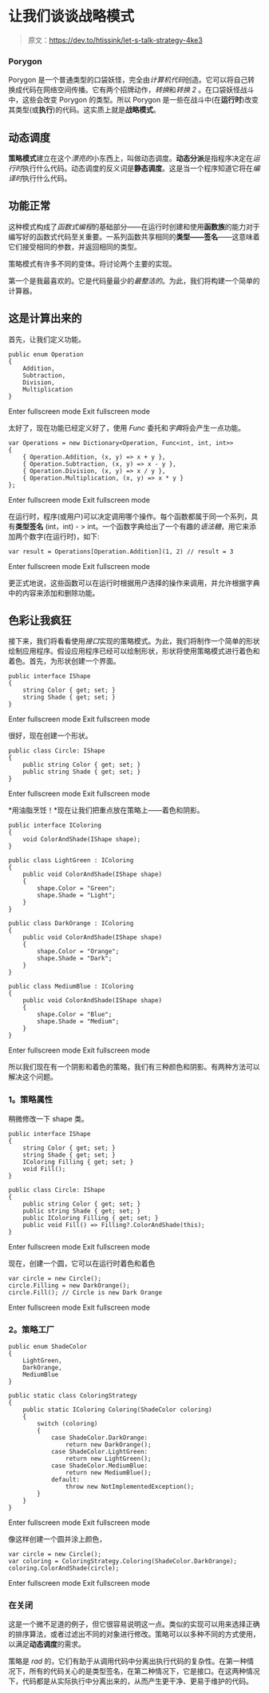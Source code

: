 # 让我们谈谈战略模式

> 原文：<https://dev.to/htissink/let-s-talk-strategy-4ke3>

### Porygon

Porygon 是一个普通类型的口袋妖怪，完全由*计算机代码*创造。它可以将自己转换成代码在网络空间传播。它有两个招牌动作，*转换*和*转换 2* 。在口袋妖怪战斗中，这些会改变 Porygon 的类型。所以 Porygon 是一些在战斗中(在**运行时**)改变其类型(或**执行**)的代码。这实质上就是**战略模式**。

## 动态调度

**策略模式**建立在这个*漂亮的*小东西上，叫做动态调度。**动态分派**是指程序决定在*运行时*执行什么代码。动态调度的反义词是**静态调度**。这是当一个程序知道它将在*编译时*执行什么代码。

## 功能正常

这种模式构成了*函数式编程*的基础部分——在运行时创建和使用**函数族**的能力对于编写好的函数式代码至关重要。一系列函数共享相同的**类型——签名**——这意味着它们接受相同的参数，并返回相同的类型。

策略模式有许多不同的变体。将讨论两个主要的实现。

第一个是我最喜欢的。它是代码量最少的*最整洁的*。为此，我们将构建一个简单的计算器。

## 这是计算出来的

首先，让我们定义功能。

```
public enum Operation
{
    Addition,
    Subtraction,
    Division,
    Multiplication
} 
```

Enter fullscreen mode Exit fullscreen mode

太好了，现在功能已经定义好了，使用 *Func* 委托和*字典*将会产生一点功能。

```
var Operations = new Dictionary<Operation, Func<int, int, int>>
{
    { Operation.Addition, (x, y) => x + y },
    { Operation.Subtraction, (x, y) => x - y },
    { Operation.Division, (x, y) => x / y },
    { Operation.Multiplication, (x, y) => x * y }
}; 
```

Enter fullscreen mode Exit fullscreen mode

在运行时，程序(或用户)可以决定调用哪个操作。每个函数都属于同一个系列，具有**类型签名** (int，int) - > int。一个函数字典给出了一个有趣的*语法糖*，用它来添加两个数字(在运行时)，如下:

```
var result = Operations[Operation.Addition](1, 2) // result = 3 
```

Enter fullscreen mode Exit fullscreen mode

更正式地说，这些函数可以在运行时根据用户选择的操作来调用，并允许根据字典中的内容来添加和删除功能。

## 色彩让我疯狂

接下来，我们将看看使用*接口*实现的策略模式。为此，我们将制作一个简单的形状绘制应用程序。假设应用程序已经可以绘制形状，形状将使用策略模式进行着色和着色。首先，为形状创建一个界面。

```
public interface IShape
{
    string Color { get; set; }
    string Shade { get; set; }
} 
```

Enter fullscreen mode Exit fullscreen mode

很好，现在创建一个形状。

```
public class Circle: IShape
{
    public string Color { get; set; }
    public string Shade { get; set; }
} 
```

Enter fullscreen mode Exit fullscreen mode

*用油脂烹饪！*现在让我们把重点放在策略上——着色和阴影。

```
public interface IColoring
{
    void ColorAndShade(IShape shape);
}

public class LightGreen : IColoring
{
    public void ColorAndShade(IShape shape)
    {
        shape.Color = "Green";
        shape.Shade = "Light";
    }
}

public class DarkOrange : IColoring
{
    public void ColorAndShade(IShape shape)
    {
        shape.Color = "Orange";
        shape.Shade = "Dark";
    }
}

public class MediumBlue : IColoring
{
    public void ColorAndShade(IShape shape)
    {
        shape.Color = "Blue";
        shape.Shade = "Medium";
    }
} 
```

Enter fullscreen mode Exit fullscreen mode

所以我们现在有一个阴影和着色的策略，我们有三种颜色和阴影。有两种方法可以解决这个问题。

### 1。策略属性

稍微修改一下 shape 类。

```
public interface IShape
{
    string Color { get; set; }
    string Shade { get; set; }
    IColoring Filling { get; set; }
    void Fill();
}

public class Circle: IShape
{
    public string Color { get; set; }
    public string Shade { get; set; }
    public IColoring Filling { get; set; }
    public void Fill() => Filling?.ColorAndShade(this);
} 
```

Enter fullscreen mode Exit fullscreen mode

现在，创建一个圆，它可以在运行时着色和着色

```
var circle = new Circle();
circle.Filling = new DarkOrange();
circle.Fill(); // Circle is new Dark Orange 
```

Enter fullscreen mode Exit fullscreen mode

### 2。策略工厂

```
public enum ShadeColor
{
    LightGreen,
    DarkOrange,
    MediumBlue
}

public static class ColoringStrategy
{
    public static IColoring Coloring(ShadeColor coloring)
    {
        switch (coloring)
        {
            case ShadeColor.DarkOrange:
                return new DarkOrange();
            case ShadeColor.LightGreen:
                return new LightGreen();
            case ShadeColor.MediumBlue:
                return new MediumBlue();
            default:
                throw new NotImplementedException();
        }
    }
} 
```

Enter fullscreen mode Exit fullscreen mode

像这样创建一个圆并涂上颜色，

```
var circle = new Circle();
var coloring = ColoringStrategy.Coloring(ShadeColor.DarkOrange);
coloring.ColorAndShade(circle); 
```

Enter fullscreen mode Exit fullscreen mode

### 在关闭

这是一个微不足道的例子，但它很容易说明这一点。类似的实现可以用来选择正确的排序算法，或者过滤出不同的对象进行修改。策略可以以多种不同的方式使用，以满足**动态调度**的需求。

策略是 *rad* 的，它们有助于从调用代码中分离出执行代码的复杂性。在第一种情况下，所有的代码关心的是类型签名，在第二种情况下，它是接口。在这两种情况下，代码都是从实际执行中分离出来的，从而产生更干净、更易于维护的代码。